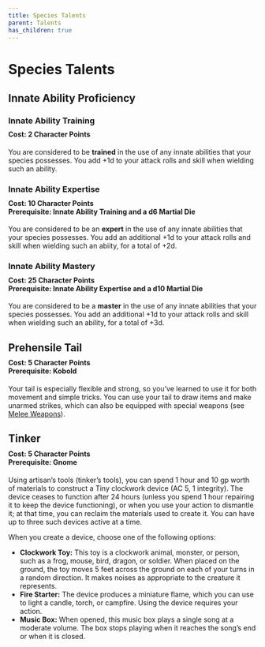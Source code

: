 ```yaml
---
title: Species Talents
parent: Talents
has_children: true
---
```


# Species Talents

## Innate Ability Proficiency

### Innate Ability Training

<div style="margin-top:-10px;"></div>

#### **Cost:** 2 Character Points
You are considered to be **trained** in the use of any innate abilities that your species possesses. You add +1d to your attack rolls and skill when wielding such an ability.

### Innate Ability Expertise

<div style="margin-top:-10px;"></div>

#### **Cost:** 10 Character Points<br>**Prerequisite:** Innate Ability Training and a d6 Martial Die
You are considered to be an **expert** in the use of any innate abilities that your species possesses. You add an additional +1d to your attack rolls and skill when wielding such an abiity, for a total of +2d.

### Innate Ability Mastery

<div style="margin-top:-10px;"></div>

#### **Cost:** 25 Character Points<br>**Prerequisite:** Innate Ability Expertise and a d10 Martial Die
You are considered to be a **master** in the use of any innate abilities that your species possesses. You add an additional +1d to your attack rolls and skill when wielding such an ability, for a total of +3d.

## Prehensile Tail

<div style="margin-top:-10px;"></div>

#### **Cost:** 5 Character Points<br>**Prerequisite:** Kobold
Your tail is especially flexible and strong, so you’ve learned to use it for both movement and simple tricks. You can use your tail to draw items and make unarmed strikes, which can also be equipped with special weapons (see [Melee Weapons](http://stormchaserroleplaying.com/stormchaserRPG/Equipment/Weapons/MeleeWeaponTables/)).

## Tinker

<div style="margin-top:-10px;"></div>

#### **Cost:** 5 Character Points<br>**Prerequisite:** Gnome
Using artisan’s tools (tinker’s tools), you can spend 1 hour and 10 gp worth of materials to construct a Tiny clockwork device (AC 5, 1 integrity). The device ceases to function after 24 hours (unless you spend 1 hour repairing it to keep the device functioning), or when you use your action to dismantle it; at that time, you can reclaim the materials used to create it. You can have up to three such devices active at a time.

When you create a device, choose one of the following options:
* **Clockwork Toy:** This toy is a clockwork animal, monster, or person, such as a frog, mouse, bird, dragon, or soldier. When placed on the ground, the toy moves 5 feet across the ground on each of your turns in a random direction. It makes noises as appropriate to the creature it represents.
* **Fire Starter:** The device produces a miniature flame, which you can use to light a candle, torch, or campfire. Using the device requires your action.
* **Music Box:** When opened, this music box plays a single song at a moderate volume. The box stops playing when it reaches the song’s end or when it is closed.
